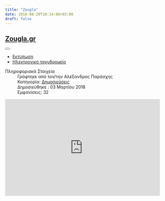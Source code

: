```yaml
---
title: "Zougla"
date: 2018-08-20T10:14:08+03:00
draft: false
---
```


<div class="items-row cols-1 row-2 row-fluid clearfix">
   <div class="span12">
      <div class="item column-1"
         itemprop="blogPost" itemscope itemtype="https://schema.org/BlogPosting">
         <div class="page-header">
            <h2 itemprop="name">
               <a href="/dimosiefseis/126-zougla-gr" itemprop="url">
               Zougla.gr					</a>
            </h2>
         </div>
         <div class="icons">
            <div class="btn-group pull-right">
               <button class="btn dropdown-toggle" type="button" id="dropdownMenuButton-126" aria-label="Εργαλεία χρηστών"
                  data-toggle="dropdown" aria-haspopup="true" aria-expanded="false">
               <span class="icon-cog" aria-hidden="true"></span>
               <span class="caret" aria-hidden="true"></span>
               </button>
               <ul class="dropdown-menu" aria-labelledby="dropdownMenuButton-126">
                  <li class="print-icon"> <a href="/dimosiefseis/126-zougla-gr?tmpl=component&amp;print=1&amp;layout=default" title="Εκτύπωση άρθρου < Zougla.gr >" onclick="window.open(this.href,'win2','status=no,toolbar=no,scrollbars=yes,titlebar=no,menubar=no,resizable=yes,width=640,height=480,directories=no,location=no'); return false;" rel="nofollow">			<span class="icon-print" aria-hidden="true"></span>
                     Εκτύπωση	</a> 
                  </li>
                  <li class="email-icon"> <a href="/component/mailto/?tmpl=component&amp;template=fitness_center&amp;link=c7cf9f40c226f0931dce04019e219ccbf30c1d32" title="Στείλτε αυτό το σύνδεσμο με ένα email σε ένα φίλο" onclick="window.open(this.href,'win2','width=400,height=450,menubar=yes,resizable=yes'); return false;" rel="nofollow">			<span class="icon-envelope" aria-hidden="true"></span>
                     Ηλεκτρονικό ταχυδρομείο	</a> 
                  </li>
               </ul>
            </div>
         </div>
         <dl class="article-info muted">
            <dt class="article-info-term">
               Πληροφοριακά Στοιχεία							
            </dt>
            <dd class="createdby" itemprop="author" itemscope itemtype="https://schema.org/Person">
               Γράφτηκε από τον/την <span itemprop="name">Αλέξανδρος Παράσχης</span>	
            </dd>
            <dd class="category-name">
               Κατηγορία: <a href="/dimosiefseis" itemprop="genre">Δημοσιεύσεις</a>							
            </dd>
            <dd class="published">
               <span class="icon-calendar" aria-hidden="true"></span>
               <time datetime="2018-03-03T11:16:42+00:00" itemprop="datePublished">
               Δημοσιεύθηκε : 03 Μαρτίου 2018 				</time>
            </dd>
            <dd class="hits">
               <span class="icon-eye-open" aria-hidden="true"></span>
               <meta itemprop="interactionCount" content="UserPageVisits:32" />
               Εμφανίσεις: 32			
            </dd>
         </dl>
         <div class="videoWrapper"><iframe width="100%" height="315" src="https://www.youtube.com/embed/zIXhT7qd1y8" frameborder="0" allow="autoplay; encrypted-media" allowfullscreen="allowfullscreen"></iframe></div>
      </div>
      <!-- end item -->
   </div>
   <!-- end span -->
</div>
<!-- end row -->